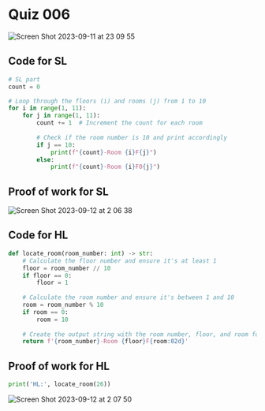 # Quiz 006
<img width="max" alt="Screen Shot 2023-09-11 at 23 09 55" src="https://github.com/hasmhib/unit1-2024/assets/142870448/ad82337e-3ef8-4d87-8469-74890c16df03">

## Code for SL

```py
# SL part
count = 0

# Loop through the floors (i) and rooms (j) from 1 to 10
for i in range(1, 11):
    for j in range(1, 11):
        count += 1  # Increment the count for each room
        
        # Check if the room number is 10 and print accordingly
        if j == 10:
            print(f"{count}-Room {i}F{j}")
        else:
            print(f"{count}-Room {i}F0{j}")
```

## Proof of work for SL

<img width="max" alt="Screen Shot 2023-09-12 at 2 06 38" src="https://github.com/hasmhib/unit1-2024/assets/142870448/7d51b5d8-817b-4e14-9877-bb649c3f2d16">


## Code for HL

```py
def locate_room(room_number: int) -> str:
    # Calculate the floor number and ensure it's at least 1
    floor = room_number // 10
    if floor == 0:
        floor = 1
    
    # Calculate the room number and ensure it's between 1 and 10
    room = room_number % 10
    if room == 0:
        room = 10
    
    # Create the output string with the room number, floor, and room formatted with leading zeros
    return f'{room_number}-Room {floor}F{room:02d}'

```

## Proof of work for HL

```py
print('HL:', locate_room(26))
```
<img width="max" alt="Screen Shot 2023-09-12 at 2 07 50" src="https://github.com/hasmhib/unit1-2024/assets/142870448/e10aebb5-bf7a-4a37-b8e4-6d82d2a08ee3">


